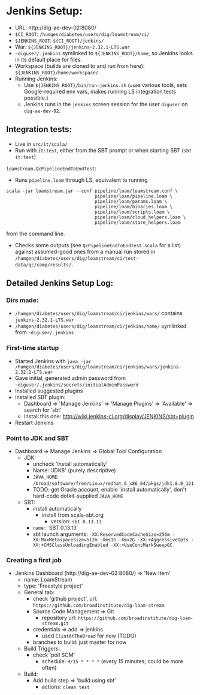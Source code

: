 # Jenkins Setup:
  - URL: http://dig-ae-dev-02:8080/
  - `$CI_ROOT`: `/humgen/diabetes/users/dig/loamstream/ci/`
  - `$JENKINS_ROOT`: `${CI_ROOT}/jenkins/`
  - War: `${JENKINS_ROOT}/jenkins-2.32.1-LTS.war`
  - `~diguser/.jenkins` symlinked to `${JENKINS_ROOT}/home`, so Jenkins looks in its default place for files.
  - Workspace (builds are cloned to and run from here): `${JENKINS_ROOT}/home/workspace/`
  - Running Jenkins:
    - Use `${JENKINS_ROOT}/bin/run-jenkins.sh` (`use`s various tools, sets Google-required env vars, makes running LS integration tests possible.)
    - Jenkins runs in the `jenkins` screen session for the user `diguser` on `dig-ae-dev-02`.

## Integration tests:
- Live in `src/it/scala/`
- Run with `it:test`, either from the SBT prompt or when starting SBT (`sbt it:test`)

`loamstream.QcPipelineEndToEndTest`:
 - Runs `pipeline.loam` through LS, equivalent to running
  ```
  scala -jar loamstream.jar --conf pipeline/loam/loamstream.conf \
                                   pipeline/loam/pipeline.loam \
                                   pipeline/loam/params.loam \
                                   pipeline/loam/binaries.loam \
                                   pipeline/loam/scripts.loam \
                                   pipeline/loam/cloud_helpers.loam \
                                   pipeline/loam/store_helpers.loam
  ```
  from the command line.
  - Checks some outputs (see `QcPipelineEndToEndTest.scala` for a list) against assumed-good ones from a manual run stored in `/humgen/diabetes/users/dig/loamstream/ci/test-data/qc/camp/results/`.

## Detailed Jenkins Setup Log:

### Dirs made:
  - `/humgen/diabetes/users/dig/loamstream/ci/jenkins/wars/`
    contains `jenkins-2.32.1-LTS.war`
  - `/humgen/diabetes/users/dig/loamstream/ci/jenkins/home/`
    symlinked from `~diguser/.jenkins`
### First-time startup
- Started Jenkins with 
  `java -jar /humgen/diabetes/users/dig/loamstream/ci/jenkins/wars/jenkins-2.32.1-LTS.war`
- Gave initial, generated admin password from
  `~diguser/.jenkins/secrets/initialAdminPassword`
- Installed suggested plugins
- Installed SBT plugin:
  - Dashboard => 'Manage Jenkins' => 'Manage Plugins' => 'Available' => search for 'sbt'
  - Install this one: http://wiki.jenkins-ci.org/display/JENKINS/sbt+plugin
- Restart Jenkins
### Point to JDK and SBT
- Dashboard => Manage Jenkins => Global Tool Configuration
  - JDK:
    - uncheck 'install automatically'
    - Name: 'JDK8' (purely descriptive)
    - `JAVA_HOME`: `/broad/software/free/Linux/redhat_6_x86_64/pkgs/jdk1.8.0_121`
    - TODO: get Oracle account, enable 'install automatically', don't hard-code dotkit-supplied `JAVA_HOME`
  - SBT:
    - install automatically
      - install from scala-sbt.org
        - version: `sbt 0.13.13`
    - `name: `SBT 0.13.13`
    - sbt launch arguments: `-XX:ReservedCodeCacheSize=256m -XX:MaxMetaspaceSize=512m -Xms1G -Xmx2G -XX:+AggressiveOpts -XX:+CMSClassUnloadingEnabled -XX:+UseConcMarkSweepGC`
### Creating a first job
- Jenkins Dashboard (http://dig-ae-dev-02:8080/) => 'New Item'
  - name: LoamStream
  - type: 'Freestyle project'
  - General tab:
    - check 'github project', url: `https://github.com/broadinstitute/dig-loam-stream`
    - Source Code Management => Git
      - repository url: `https://github.com/broadinstitute/dig-loam-stream.git`
    - credentials => add => jenkins
      - used `ClintAtTheBroad` for now (TODO)
    - branches to build: just master for now
  - Build Triggers:
    - check 'poll SCM'
      - schedule: `H/15 * * * *` (every 15 minutes; could be more often)
  - Build:
    - Add build step => 'build using sbt'
      - actions: `clean test`
